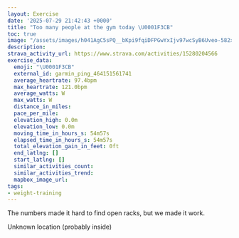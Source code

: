 ```yaml
---
layout: Exercise
date: '2025-07-29 21:42:43 +0000'
title: "Too many people at the gym today \U0001F3CB️"
toc: true
image: "/assets/images/h041AgC5sPQ__bKpi9fqiDFPGwYxIjv97wcSyB6Uveo-582x2048.jpg.jpeg"
description:
strava_activity_url: https://www.strava.com/activities/15280204566
exercise_data:
  emoji: "\U0001F3CB️"
  external_id: garmin_ping_464151561741
  average_heartrate: 97.4bpm
  max_heartrate: 121.0bpm
  average_watts: W
  max_watts: W
  distance_in_miles:
  pace_per_mile:
  elevation_high: 0.0m
  elevation_low: 0.0m
  moving_time_in_hours_s: 54m57s
  elapsed_time_in_hours_s: 54m57s
  total_elevation_gain_in_feet: 0ft
  end_latlng: []
  start_latlng: []
  similar_activities_count:
  similar_activities_trend:
  mapbox_image_url:
tags:
- weight-training
---
```


The numbers made it hard to find open racks, but we made it work.

Unknown location (probably inside)
